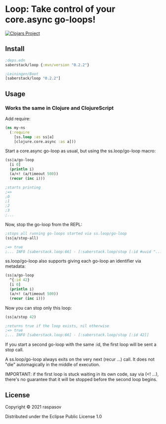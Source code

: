 # Loop: Take control of your core.async go-loops!

[![Clojars Project](https://img.shields.io/clojars/v/saberstack/loop.svg)](https://clojars.org/saberstack/loop)

## Install

```clojure
;deps.edn
saberstack/loop {:mvn/version "0.2.2"}

;Leiningen/Boot
[saberstack/loop "0.2.2"]
```

## Usage

### Works the same in Clojure and ClojureScript

Add require:

```clojure
(ns my-ns
  (:require
    [ss.loop :as ss|a]
    [clojure.core.async :as a]))
```

Start a core.async go-loop as usual, but using the ss.loop/go-loop macro:

```clojure
(ss|a/go-loop
  [i 0]
  (println i)
  (a/<! (a/timeout 500))
  (recur (inc i)))

;starts printing
;=>
;0
;1
;2
;3
;...
```

Now, stop the go-loop from the REPL:

```clojure
;stops all running go-loops started via ss.loop/go-loop
(ss|a/stop-all)

;=> true
;... INFO [saberstack.loop:66] - [:saberstack.loop/stop [:id #uuid "..."]]
```

ss.loop/go-loop also supports giving each go-loop an identifier via metadata:

```clojure
(ss|a/go-loop
  ^{:id 42}
  [i 0]
  (println i)
  (a/<! (a/timeout 500))
  (recur (inc i)))
```

Now you can stop only this loop:

```clojure
(ss|a/stop 42)

;returns true if the loop exists, nil otherwise
;=> true
;... INFO [saberstack.loop:66] - [:saberstack.loop/stop [:id 42]]
```

If you start a second go-loop with the same :id, the first loop will be sent a stop call.

A ss.loop/go-loop always exits on the very next (recur ...) call. It does not "die" automagically in the middle of
execution.

IMPORTANT: if the first loop is stuck waiting in its own code, say via (<! ...), there's no guarantee that it will be
stopped before the second loop begins.

## License

Copyright © 2021 raspasov

Distributed under the Eclipse Public License 1.0
